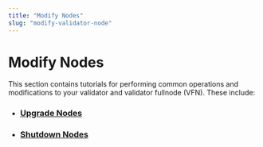 ```yaml
---
title: "Modify Nodes"
slug: "modify-validator-node"
---
```


# Modify Nodes

This section contains tutorials for performing common operations and modifications to your validator and
validator fullnode (VFN). These include:

- ### [Upgrade Nodes](../update-validator-node.md)
- ### [Shutdown Nodes](../shutting-down-nodes.md)
